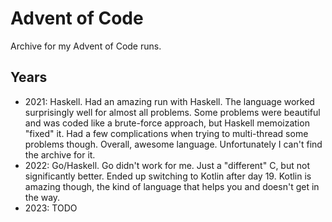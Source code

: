 # Advent of Code

Archive for my Advent of Code runs.


## Years

* 2021: Haskell. Had an amazing run with Haskell. The language worked surprisingly well for almost all problems. Some problems were beautiful and was coded like a brute-force approach, but Haskell memoization "fixed" it. Had a few complications when trying to multi-thread some problems though. Overall, awesome language. Unfortunately I can't find the archive for it.
* 2022: Go/Haskell. Go didn't work for me. Just a "different" C, but not significantly better. Ended up switching to Kotlin after day 19. Kotlin is amazing though, the kind of language that helps you and doesn't get in the way.
* 2023: TODO
